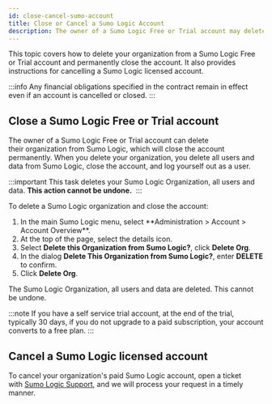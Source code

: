 ```yaml
---
id: close-cancel-sumo-account
title: Close or Cancel a Sumo Logic Account
description: The owner of a Sumo Logic Free or Trial account may delete their Organization from Sumo Logic, which will close the account permanently.
---
```


This topic covers how to delete your organization from a Sumo Logic Free or Trial account and permanently close the account. It also provides instructions for cancelling a Sumo Logic licensed account. 

:::info
Any financial obligations specified in the contract remain in effect even if an account is cancelled or closed.
:::

## Close a Sumo Logic Free or Trial account

The owner of a Sumo Logic Free or Trial account can delete their organization from Sumo Logic, which will close the account permanently. When you delete your organization, you delete all users and data from Sumo Logic, close the account, and log yourself out as a user.

:::important
This task deletes your Sumo Logic Organization, all users and data. **This action cannot be undone.** 
:::

To delete a Sumo Logic organization and close the account:

1. <!--Kanso [**Classic UI**](/docs/get-started/sumo-logic-ui/). Kanso--> In the main Sumo Logic menu, select **Administration > Account > Account Overview**. <!--Kanso <br/> [**New UI**](/docs/get-started/sumo-logic-ui-new/). In the top menu select **Administration**, and then under **Account** select **Account Overview**. You can also click the **Go To...** menu at the top of the screen and select **Account Overview**. Kanso-->
1. At the top of the page, select the details icon.
1. Select **Delete this Organization from Sumo Logic?**, click **Delete Org**.
1. In the dialog **Delete This Organization from Sumo Logic?**, enter **DELETE** to confirm.
1. Click **Delete Org**.

The Sumo Logic Organization, all users and data are deleted. This cannot be undone.

:::note
If you have a self service trial account, at the end of the trial, typically 30 days, if you do not upgrade to a paid subscription, your account converts to a free plan. 
:::

## Cancel a Sumo Logic licensed account

To cancel your organization's paid Sumo Logic account, open a ticket with [Sumo Logic Support](https://support.sumologic.com/support/s), and we will process your request in a timely manner.
